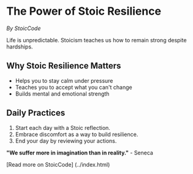 # The Power of Stoic Resilience

*By StoicCode*

Life is unpredictable. Stoicism teaches us how to remain strong despite hardships.

## Why Stoic Resilience Matters
- Helps you to stay calm under pressure
- Teaches you to accept what you can't change
- Builds mental and emotional strength

## Daily Practices
1. Start each day with a Stoic reflection.
2. Embrace discomfort as a way to build resilience.
3. End your day by reviewing your actions.

**"We suffer more in imagination than in reality."** - Seneca

[Read more on StoicCode] (../index.html)